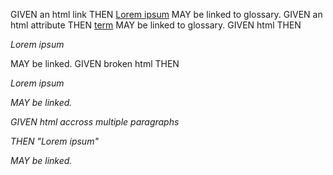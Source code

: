 GIVEN an html link THEN <a href="../glossary.md" title="">Lorem ipsum</a> MAY be linked to glossary.
GIVEN an html attribute THEN <a href="dolor">term</a> MAY be linked to glossary.
GIVEN html THEN <p><em>Lorem ipsum</em></p> MAY be linked.
GIVEN broken html THEN <p><em>Lorem ipsum</p> MAY be linked.

<!-- Begin Scenario-->
GIVEN html accross multiple paragraphs<p>

THEN "Lorem ipsum"

</p>MAY be linked.
<!-- End Scenario-->

